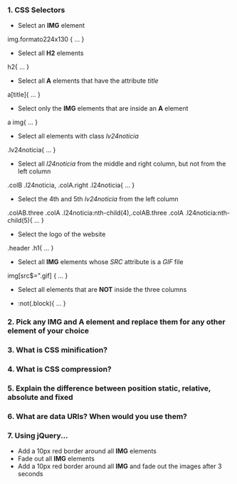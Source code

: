 ### 1. CSS Selectors

* Select an __IMG__ element

img.formato224x130 {
	...
}
* Select all __H2__ elements

h2{
	...
}
* Select all __A__ elements that have the attribute _title_

a[title]{
	...
}

* Select only the __IMG__ elements that are inside an __A__ element

a img{
	...
}

* Select all elements with class _lv24noticia_

.lv24noticia{
	...
}

* Select all _l24noticia_ from the middle and right column, but not from the left column

.colB .l24noticia, .colA.right .l24noticia{
	...
}

* Select the 4th and 5th _lv24noticia_ from the left column

.colAB.three .colA .l24noticia:nth-child(4),.colAB.three .colA .l24noticia:nth-child(5){
	...
}

* Select the logo of the website

.header .h1{
	...
}

* Select all __IMG__ elements whose _SRC_ attribute is a _GIF_ file

img[src$=".gif] {
	...
}

* Select all elements that are __NOT__ inside the three columns

* :not(.block){
	...	
}


### 2. Pick any __IMG__ and __A__ element and replace them for any other element of your choice


### 3. What is CSS minification?

### 4. What is CSS compression?

### 5. Explain the difference between position static, relative, absolute and fixed

### 6. What are data URIs? When would you use them?

### 7. Using jQuery...

* Add a 10px red border around all __IMG__ elements 
* Fade out all __IMG__ elements
* Add a 10px red border around all __IMG__ and fade out the images after 3 seconds
